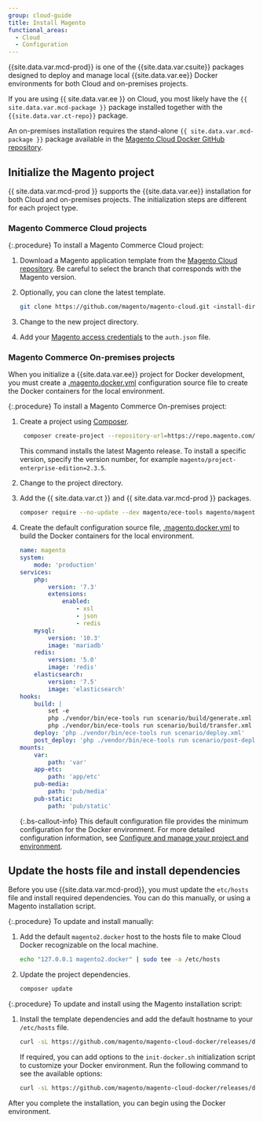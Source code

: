 ```yaml
---
group: cloud-guide
title: Install Magento
functional_areas:
  - Cloud
  - Configuration
---
```


{{site.data.var.mcd-prod}} is one of the {{site.data.var.csuite}} packages designed to deploy and manage local {{site.data.var.ee}} Docker environments for both Cloud and on-premises projects.

If you are using {{ site.data.var.ee }} on Cloud, you most likely have the `{{ site.data.var.mcd-package }}` package installed together with the `{{site.data.var.ct-repo}}` package.

An on-premises installation requires the stand-alone `{{ site.data.var.mcd-package }}` package available in the [Magento Cloud Docker GitHub repository](https://github.com/magento/magento-cloud-docker).

## Initialize the Magento project

{{ site.data.var.mcd-prod }} supports the {{site.data.var.ee}} installation for both Cloud and on-premises projects. The initialization steps are different for each project type.

### Magento Commerce Cloud projects

{:.procedure}
To install a Magento Commerce Cloud project:

1. Download a Magento application template from the [Magento Cloud repository][cloud-repo]. Be careful to select the branch that corresponds with the Magento version.

1. Optionally, you can clone the latest template.

   ```bash
   git clone https://github.com/magento/magento-cloud.git <install-directory-name>
   ```

1. Change to the new project directory.

1. Add your [Magento access credentials][magento-creds] to the `auth.json` file.

### Magento Commerce On-premises projects

When you initialize a {{site.data.var.ee}} project for Docker development, you must create a [.magento.docker.yml][unified configuration] configuration source file to create the Docker containers for the local environment.

{:.procedure}
To install a Magento Commerce On-premises project:

1. Create a project using [Composer]({{site.baseurl}}/guides/v2.4/install-gde/composer.html).

   ```bash
    composer create-project --repository-url=https://repo.magento.com/ magento/project-enterprise-edition <install-directory-name>
   ```

   This command installs the latest Magento release. To install a specific version, specify the version number, for example `magento/project-enterprise-edition=2.3.5`.

1. Change to the project directory.

1. Add the {{ site.data.var.ct }} and {{ site.data.var.mcd-prod }} packages.

   ```bash
   composer require --no-update --dev magento/ece-tools magento/magento-cloud-docker
   ```

1. Create the default configuration source file, [.magento.docker.yml][unified configuration]  to build the Docker containers for the local environment.

   ```yaml
   name: magento
   system:
       mode: 'production'
   services:
       php:
           version: '7.3'
           extensions:
               enabled:
                   - xsl
                   - json
                   - redis
       mysql:
           version: '10.3'
           image: 'mariadb'
       redis:
           version: '5.0'
           image: 'redis'
       elasticsearch:
           version: '7.5'
           image: 'elasticsearch'
   hooks:
       build: |
           set -e
           php ./vendor/bin/ece-tools run scenario/build/generate.xml
           php ./vendor/bin/ece-tools run scenario/build/transfer.xml
       deploy: 'php ./vendor/bin/ece-tools run scenario/deploy.xml'
       post_deploy: 'php ./vendor/bin/ece-tools run scenario/post-deploy.xml'
   mounts:
       var:
           path: 'var'
       app-etc:
           path: 'app/etc'
       pub-media:
           path: 'pub/media'
       pub-static:
           path: 'pub/static'
   ```

   {:.bs-callout-info}
   This default configuration file provides the minimum configuration for the Docker environment. For more detailed configuration information, see [Configure and manage your project and environment].

## Update the hosts file and install dependencies

Before you use {{site.data.var.mcd-prod}}, you must update the `etc/hosts` file and install required dependencies. You can do this manually, or using a Magento installation script.

{:.procedure}
To update and install manually:

1. Add the default `magento2.docker` host to the hosts file to make Cloud Docker recognizable on the local machine.

   ```bash
   echo "127.0.0.1 magento2.docker" | sudo tee -a /etc/hosts
   ```

1. Update the project dependencies.

   ```bash
   composer update
   ```

{:.procedure}
To update and install using the Magento installation script:

1. Install the template dependencies and add the default hostname to your `/etc/hosts` file.

   ```bash
   curl -sL https://github.com/magento/magento-cloud-docker/releases/download/1.2.0/init-docker.sh | bash -s -- --php 7.4
   ```

   If required, you can add options to the `init-docker.sh` initialization script to customize your Docker environment. Run the following command to see the available options:

   ```bash
   curl -sL https://github.com/magento/magento-cloud-docker/releases/download/1.1.1/init-docker.sh | bash -s -- --help
   ```

After you complete the installation, you can begin using the Docker environment.

<!--Link definitions-->

[cloud-repo]: https://github.com/magento/magento-cloud
[Configure and manage your project and environment]: {{site.baseurl}}/cloud/docker/docker-config.html
[magento-creds]: {{site.baseurl}}/guides/v2.3/install-gde/prereq/connect-auth.html
[unified configuration]: {{site.baseurl}}/cloud/docker/docker-config-sources.html#unified-configuration
